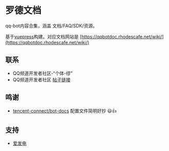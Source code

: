 # 罗德文档

qq-bot内容合集，涵盖 文档/FAQ/SDK/资源。

基于[vuepress](https://vuepress.vuejs.org/zh/)构建。对应文档网站是 [https://qqbotdoc.rhodescafe.net/wiki/](https://qqbotdoc.rhodescafe.net/wiki/)

 ## 联系
  
 - QQ频道开发者社区-“个体-缪”
 - QQ频道开发者社区 [帖子链接](https://qun.qq.com/qqweb/qunpro/share?_wv=3&_wwv=128&appChannel=share&inviteCode=WEhLR&appChannel=share&contentID=MQ2w&businessType=2&from=246610&biz=ka&shareSource=5)
 
 ## 鸣谢
 - [tencent-connect/bot-docs](https://github.com/tencent-connect/bot-docs) 配置文件简明好抄 😃👍
 
  ## 支持

 - [爱发电](https://afdian.net/@rdocs)